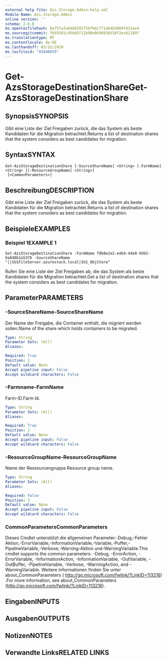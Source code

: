 ```yaml
---
external help file: Azs.Storage.Admin-help.xml
Module Name: Azs.Storage.Admin
online version: ''
schema: 2.0.0
ms.openlocfilehash: 0a75fafa646839375bf9dc7f1a64b3084fd31ee4
ms.sourcegitcommit: fb95591c45bb5f12b98e0690938d18f2ec611897
ms.translationtype: MT
ms.contentlocale: de-DE
ms.lasthandoff: 03/15/2020
ms.locfileid: "93840659"
---
```

# <span data-ttu-id="7715f-101">Get-AzsStorageDestinationShare</span><span class="sxs-lookup"><span data-stu-id="7715f-101">Get-AzsStorageDestinationShare</span></span>

## <span data-ttu-id="7715f-102">Synopsis</span><span class="sxs-lookup"><span data-stu-id="7715f-102">SYNOPSIS</span></span>
<span data-ttu-id="7715f-103">Gibt eine Liste der Ziel Freigaben zurück, die das System als beste Kandidaten für die Migration betrachtet.</span><span class="sxs-lookup"><span data-stu-id="7715f-103">Returns a list of destination shares that the system considers as best candidates for migration.</span></span>

## <span data-ttu-id="7715f-104">Syntax</span><span class="sxs-lookup"><span data-stu-id="7715f-104">SYNTAX</span></span>

```
Get-AzsStorageDestinationShare [-SourceShareName] <String> [-FarmName] <String> [[-ResourceGroupName] <String>]
 [<CommonParameters>]
```

## <span data-ttu-id="7715f-105">Beschreibung</span><span class="sxs-lookup"><span data-stu-id="7715f-105">DESCRIPTION</span></span>
<span data-ttu-id="7715f-106">Gibt eine Liste der Ziel Freigaben zurück, die das System als beste Kandidaten für die Migration betrachtet.</span><span class="sxs-lookup"><span data-stu-id="7715f-106">Returns a list of destination shares that the system considers as best candidates for migration.</span></span>

## <span data-ttu-id="7715f-107">Beispiele</span><span class="sxs-lookup"><span data-stu-id="7715f-107">EXAMPLES</span></span>

### <span data-ttu-id="7715f-108">Beispiel 1</span><span class="sxs-lookup"><span data-stu-id="7715f-108">EXAMPLE 1</span></span>
```
Get-AzsStorageDestinationShare -FarmName f9b8e2e2-e4b4-44e0-9d92-6a848b1a5376 -SourceShareName "||SU1FileServer.azurestack.local|SU1_ObjStore"
```

<span data-ttu-id="7715f-109">Rufen Sie eine Liste der Ziel Freigaben ab, die das System als beste Kandidaten für die Migration betrachtet.</span><span class="sxs-lookup"><span data-stu-id="7715f-109">Get a list of destination shares that the system considers as best candidates for migration.</span></span>

## <span data-ttu-id="7715f-110">Parameter</span><span class="sxs-lookup"><span data-stu-id="7715f-110">PARAMETERS</span></span>

### <span data-ttu-id="7715f-111">-SourceShareName</span><span class="sxs-lookup"><span data-stu-id="7715f-111">-SourceShareName</span></span>
<span data-ttu-id="7715f-112">Der Name der Freigabe, die Container enthält, die migriert werden sollen.</span><span class="sxs-lookup"><span data-stu-id="7715f-112">Name of the share which holds containers to be migrated.</span></span>

```yaml
Type: String
Parameter Sets: (All)
Aliases:

Required: True
Position: 1
Default value: None
Accept pipeline input: False
Accept wildcard characters: False
```

### <span data-ttu-id="7715f-113">-Farmname</span><span class="sxs-lookup"><span data-stu-id="7715f-113">-FarmName</span></span>
<span data-ttu-id="7715f-114">Farm-ID.</span><span class="sxs-lookup"><span data-stu-id="7715f-114">Farm Id.</span></span>

```yaml
Type: String
Parameter Sets: (All)
Aliases:

Required: True
Position: 2
Default value: None
Accept pipeline input: False
Accept wildcard characters: False
```

### <span data-ttu-id="7715f-115">-ResourceGroupName</span><span class="sxs-lookup"><span data-stu-id="7715f-115">-ResourceGroupName</span></span>
<span data-ttu-id="7715f-116">Name der Ressourcengruppe.</span><span class="sxs-lookup"><span data-stu-id="7715f-116">Resource group name.</span></span>

```yaml
Type: String
Parameter Sets: (All)
Aliases:

Required: False
Position: 3
Default value: None
Accept pipeline input: False
Accept wildcard characters: False
```

### <span data-ttu-id="7715f-117">CommonParameters</span><span class="sxs-lookup"><span data-stu-id="7715f-117">CommonParameters</span></span>
<span data-ttu-id="7715f-118">Dieses Cmdlet unterstützt die allgemeinen Parameter:-Debug,-Fehler Aktion,-ErrorVariable,-InformationVariable,-Variable,-Puffer,-PipelineVariable,-Verbose,-Warning-Aktion und-WarningVariable.</span><span class="sxs-lookup"><span data-stu-id="7715f-118">This cmdlet supports the common parameters: -Debug, -ErrorAction, -ErrorVariable, -InformationAction, -InformationVariable, -OutVariable, -OutBuffer, -PipelineVariable, -Verbose, -WarningAction, and -WarningVariable.</span></span> <span data-ttu-id="7715f-119">Weitere Informationen finden Sie unter about_CommonParameters ( http://go.microsoft.com/fwlink/?LinkID=113216) .</span><span class="sxs-lookup"><span data-stu-id="7715f-119">For more information, see about_CommonParameters (http://go.microsoft.com/fwlink/?LinkID=113216).</span></span>

## <span data-ttu-id="7715f-120">Eingaben</span><span class="sxs-lookup"><span data-stu-id="7715f-120">INPUTS</span></span>

## <span data-ttu-id="7715f-121">Ausgaben</span><span class="sxs-lookup"><span data-stu-id="7715f-121">OUTPUTS</span></span>

## <span data-ttu-id="7715f-122">Notizen</span><span class="sxs-lookup"><span data-stu-id="7715f-122">NOTES</span></span>

## <span data-ttu-id="7715f-123">Verwandte Links</span><span class="sxs-lookup"><span data-stu-id="7715f-123">RELATED LINKS</span></span>
